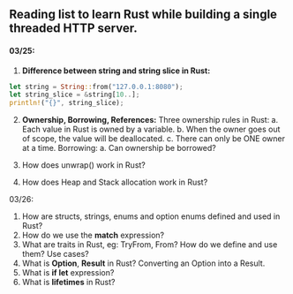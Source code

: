 ## Reading list to learn Rust while building a single threaded HTTP server.

#### 03/25:
1. **Difference between string and string slice in Rust:**
``` rust
let string = String::from("127.0.0.1:8080");
let string_slice = &string[10..];
println!("{}", string_slice);
```

2. **Ownership, Borrowing, References:**
Three ownership rules in Rust:
a. Each value in Rust is owned by a variable.
b. When the owner goes out of scope, the value will be deallocated.
c. There can only be ONE owner at a time.
Borrowing:
a. Can ownership be borrowed?

3. How does unwrap() work in Rust?
4. How does Heap and Stack allocation work in Rust?

03/26:
1. How are structs, strings, enums and option enums defined and used in Rust?
2. How do we use the **match** expression?
3. What are traits in Rust, eg: TryFrom, From? How do we define and use them? Use cases?
4. What is **Option**, **Result** in Rust? Converting an Option into a Result.
5. What is **if let** expression?
6. What is **lifetimes** in Rust?

